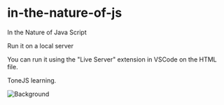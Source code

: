 # in-the-nature-of-js
In the Nature of Java Script

Run it on a local server

You can run it using the "Live Server" extension in VSCode on the HTML file.

ToneJS learning.

![Background](https://user-images.githubusercontent.com/58339988/233808237-4b1d33e3-5a9a-4aae-bc3d-7a7fa04785bb.png)
